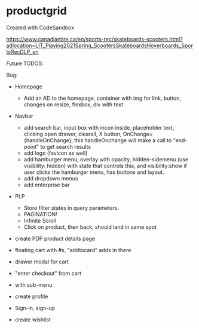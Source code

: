 # productgrid

Created with CodeSandbox

https://www.canadiantire.ca/en/sports-rec/skateboards-scooters.html?adlocation=LIT_Playing2021Spring_ScootersSkateboardsHoverboards_SportsRecDLP_en

Future TODOS:

Bug:

- Homepage
  - Add an AD to the homepage, container with img <a> for link, button, changes on resize, flexbox, div with text
- Navbar
  - add search bar, input box with incon inside, placeholder text, clicking open drawer, clearall, X button, OnChange={handleOnChange}, this handleOnchange will make a call to "end-point" to get search results
  - add logo (favicon as well)
  - add hamburger menu, overlay with opacity, hidden-sidemenu (use visibility: hidden) with state that controls this, and visibility:show if user clicks the hamburger menu, has buttons and layout.
  - add dropdown menus
  - add enterprise bar
- PLP
  - Store filter states in query parameters.
  - PAGINATION!
  - Infinite Scroll
  - Click on product, then back, should land in same spot
- create PDP product details page
- floating cart with #s, "addtocard" adds in there
- drawer modal for cart
- "enter checkout" from cart

- with sub-menu
- create profile
- Sign-in, sign-up
- create wishlist
